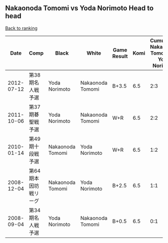 ## Nakaonoda Tomomi vs Yoda Norimoto Head to head

[Back to ranking](../../index.md)




| **Date** | **Comp** | **Black** | **White** | **Game Result** | **Komi** | **Cumulative Nakaonoda Tomomi Vs Yoda Norimoto** | **Nakaonoda Tomomi Streak** | **Yoda Norimoto Streak** | 
| --- | --- | --- | --- | --- | --- | --- | --- | --- |
| 2012-07-12 | 第38期名人戦予選 | Yoda Norimoto | Nakaonoda Tomomi | B+3.5 | 6.5 | 2:3 | 0 | 1 | 
| 2011-10-06 | 第37期碁聖戦予選 | Yoda Norimoto | Nakaonoda Tomomi | W+R | 6.5 | 2:2 | 1 | 0 | 
| 2010-01-14 | 第49期十段戦予選 | Nakaonoda Tomomi | Yoda Norimoto | W+R | 6.5 | 1:2 | 0 | 1 | 
| 2008-12-04 | 第64期本因坊戦リーグ | Nakaonoda Tomomi | Yoda Norimoto | B+2.5 | 6.5 | 1:1 | 1 | 0 | 
| 2008-09-04 | 第34期名人戦予選 | Yoda Norimoto | Nakaonoda Tomomi | B+0.5 | 6.5 | 0:1 | 0 | 1 |




